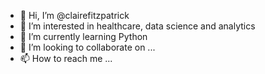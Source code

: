 - 👋 Hi, I’m @clairefitzpatrick
- 👀 I’m interested in healthcare, data science and analytics
- 🌱 I’m currently learning Python
- 💞️ I’m looking to collaborate on ...
- 📫 How to reach me ...

<!---
clairefitzpatrick/clairefitzpatrick is a ✨ special ✨ repository because its `README.md` (this file) appears on your GitHub profile.
You can click the Preview link to take a look at your changes.
--->
